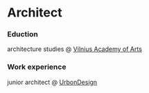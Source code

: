 # Architect

### Eduction
architecture studies @ [Vilnius Academy of Arts](https://www.vda.lt/en/)

### Work experience
junior architect @ [UrbonDesign]([https://www.urbondesign.lt])

